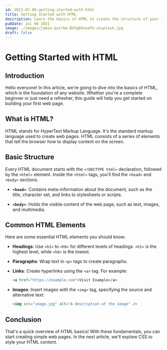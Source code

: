 ```yaml
---
id: 2021-07-08-getting-started-with-html
title: Getting Started with HTML
description: Learn the basics of HTML to create the structure of your first website.
pubDate: Jul 08 2021
image: ./images/jamie-quirke-BX3qD4veaFk-unsplash.jpg
draft: false
---
```


# Getting Started with HTML

## Introduction

Hello everyone! In this article, we're going to dive into the basics of HTML, which is the foundation of any
website. Whether you're a complete beginner or just need a refresher, this guide will help you get started on
building your first web page.

## What is HTML?

HTML stands for HyperText Markup Language. It's the standard markup language used to create web pages. HTML
consists of a series of elements that tell the browser how to display content on the screen.

## Basic Structure

Every HTML document starts with the `<!DOCTYPE html>` declaration, followed by the `<html>` element. Inside the
`<html>` tags, you'll find the `<head>` and `<body>` sections.

- **`<head>`**: Contains meta-information about the document, such as the title, character set, and links to
  stylesheets or scripts.

- **`<body>`**: Holds the visible content of the web page, such as text, images, and multimedia.

## Common HTML Elements

Here are some essential HTML elements you should know:

- **Headings**: Use `<h1>` to `<h6>` for different levels of headings. `<h1>` is the highest level, while `<h6>`
  is the lowest.

- **Paragraphs**: Wrap text in `<p>` tags to create paragraphs.

- **Links**: Create hyperlinks using the `<a>` tag. For example:

  ```html
  <a href="https://example.com">Visit Example</a>
  ```

- **Images**: Insert images with the `<img>` tag, specifying the source and alternative text:

  ```html
  <img src="image.jpg" alt="A description of the image" />
  ```

## Conclusion

That's a quick overview of HTML basics! With these fundamentals, you can start creating simple web pages. In the
next article, we'll explore CSS to style your HTML content.
